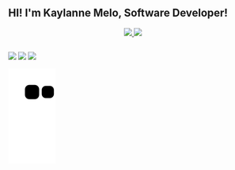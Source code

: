 ## HI! I'm Kaylanne Melo, Software Developer!
<div align="center">
  <a href="https://github.com/KaeMelo">
  <img height="180em" src="https://github-readme-stats.vercel.app/api?username=KaeMelo&show_icons=true&theme=tokyonight&include_all_commits=true&count_private=true"/>
  <img height="180em" src="https://github-readme-stats.vercel.app/api/top-langs/?username=KaeMelo&layout=compact&langs_count=7&theme=tokyonight"/>


</div>
  
##
 
<div> 
  <a href="https://instagram.com/___demello" target="_blank"><img src="https://img.shields.io/badge/-Instagram-%23E4405F?style=for-the-badge&logo=instagram&logoColor=white" target="_blank"></a>
  <a href = "mailto:Kaylannemelo04@gmal.com"><img src="https://img.shields.io/badge/-Gmail-%23333?style=for-the-badge&logo=gmail&logoColor=white" target="_blank"></a>
  <a href="https://www.linkedin.com/in/kaylanne-melo-72372a206/" target="_blank"><img src="https://img.shields.io/badge/-LinkedIn-%230077B5?style=for-the-badge&logo=linkedin&logoColor=white" target="_blank"></a> 
 
  ![Snake animation](https://github.com/KaeMelo/KaeMelo/blob/output/github-contribution-grid-snake.svg)
 
</div>
  
